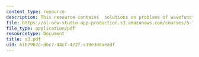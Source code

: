 ```yaml
---
content_type: resource
description: This resource contains  solutions on problems of wavefunction.
file: https://ol-ocw-studio-app-production.s3.amazonaws.com/courses/5-73-introductory-quantum-mechanics-i-fall-2005/61b29b2cdbc744cf472fc39e3ddaeadf_s3.pdf
file_type: application/pdf
resourcetype: Document
title: s3.pdf
uid: 61b29b2c-dbc7-44cf-472f-c39e3ddaeadf
---
```

